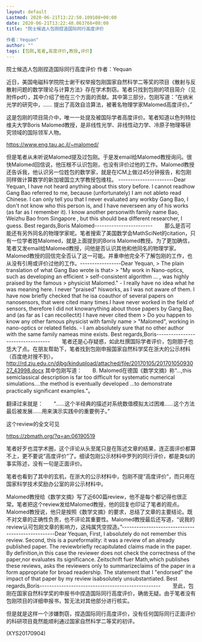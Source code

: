 ```yaml
---
layout: default
Lastmod: 2020-06-21T13:22:50.109108+00:00
date: 2020-06-21T13:22:48.063766+00:00
title: "院士候选人包刚捏造国际同行高度评价
 
作者：Yequan"
author: ""
tags: [包刚,笔者,高度评价,教授,评价]
---
```


院士候选人包刚捏造国际同行高度评价 作者：Yequan

近日，美国电磁科学院院士谢干权举报包刚国家自然科学二等奖的项目《散射与反散射问题的数学理论与计算方法》存在学术剽窃。笔者只找到包刚的项目简介（见附件pdf），其中介绍了他在三个方面的贡献。其中第三部分，包刚写道：“在纳米光学的研究中，…… 提出了高效自洽算法，被著名物理学家Malomed高度评价。”

这是包刚的项目简介中，唯一一处提及被国际学者高度评价。笔者知道以色列特拉维夫大学Boris Malomed教授，是非线性光学、非线性动力学、冷原子物理等研究领域的国际领军人物。

https://www.eng.tau.ac.il/~malomed/

但是笔者从未听说Malomed提及过包刚。于是发email给Malomed教授询问。很快Malomed回信说，他压根不认识包刚，也没有评价过他的工作。Malomed教授还告诉我，他认识另一位姓包的数学家，就是在ICM上做过45分钟报告，和包刚同样做计算数学的新加坡国立大学教授包维柱。 -----------------------Dear Yequan, I have not heard anything about this story before. I cannot readhow Gang Bao referred to me, because (unfortunately) I am not ableto read Chinese. I can only tell you that I never evaluated any workby Gang Bao, I don't not know who this person is, and I have neverseen any of his works (as far as I remember it). I know another personwith family name Bao, Weizhu Bao from Singapore , but this should bea different researcher, I guess. Best regards,Boris Malomed------------------------ 　　那么是否可能还有另外同名的物理学家呢。笔者搜索了美国数学会MathSciNet的citation，只有一位学者姓Malomed，就是上面提到的Boris Malomed教授。为了更加确信，笔者又发email给Malomed教授，问他是否认识其他和他同名的物理学家。Malomed教授的回信完全否认了这一可能。并重申他完全不了解包刚的工作，也从没有引用或评价过他的工作。-----------------Dear Yequan, > The plain translation of what Gang Bao wrote is that> > "My work in Nano-optics, such as developing an efficient > self-consistent algorithm ... , was highly praised by the famous > physicist Malomed." - I really have no idea what he was meaning here. I never "praised" hisworks, as I was not aware of them. I have now briefly checked that he isa coauthor of several papers on nanosensors, that were cited many times.I have never worked in the field of sensors, therefore I did not knowanything about those papers by Gang Bao, and (as far as I can recollectit) I have never cited them > Do you happen to know any other famous physicist with family name > "Malomed", working in nano-optics or related fields. - I am absolutely sure that no other author with the same family nameas mine exists. Best regards,Boris---------------------------------- 　　笔者还是心存疑惑，如此杜撰国际学者评价，包刚胆子也恁大了点。在朋友帮助下，笔者找到包刚申报国家自然科学奖在浙大的公示材料（百度绝对搜不到）。 http://rd.zju.edu.cn/djbg/kindupload/attached/file/20170105/20170105093027_43998.docx 其中包刚写道：　　B. Malomed在德国《数学文摘》称“...,this semiclassical description is far too difficult for systematic numerical simulations....the method is eventually developed ...to demonstrate practically significant examples.”。

翻译过来就是：　　“……这个半经典的描述对系统数值模拟太过困难……这个方法最后被发展……用来演示实践中的重要例子。”

这个review的全文可见

https://zbmath.org/?q=an:06190519

笔者好歹也混学术圈，这个评论从头至尾只是在陈述文章的结果，连正面评价都算不上，更不要说“高度评价”了。细读包刚公示材料中罗列的同行评价，都是类似的事实陈述，没有一句是正面评价。

笔者也看到了其中的玄机，在浙大的公示材料中，包刚不提“高度评价”，而只用在国家科学技术奖励办公室的非公示材料中。

Malomed教授给《数学文摘》写了近600篇review，他不是每个都记得也很正常。笔者把这个review发给Malomed教授，他的回复也印证了笔者的观点。Malomed教授说，他只是按照《数学文摘》的要求，总结了文章的主要结论。既不对文章的正确性负责，也不评论其重要性。Malomed教授最后还写道，“说我的review认可包刚文章的影响力，这纯属凭空捏造。”--------------------------------------------------Dear Yequan, First, I absolutely do not remember this review. Second, this is a pureformality: it was a review of an already published paper. The reviewbriefly recapitulated claims made in the paper. By definition,in this case the reviewer does not check the correctness of the paper,nor evaluates its significance. Zeitschrift fuer Math,which publishes these reviews, asks the reviewers only to summarizeclaims of the paper in a form appropriate for broad readership. The statement that I "endorsed" the impact of that paper by my review isabsolutely unsubstantiated. Best regards,Boris-------------------------------------------------- 　　至此，包刚在国家自然科学奖的申报书中捏造国际同行高度评价，确凿无疑。由于笔者没有包刚项目的详细申报书，暂无法对其他部分进行核实。

但是就是这样一个涉嫌剽窃，捏造国际同行高度评价，没有任何国际同行正面评价的科研项目竟然能顺利通过国家自然科学二等奖的初评。

(XYS20170904)

